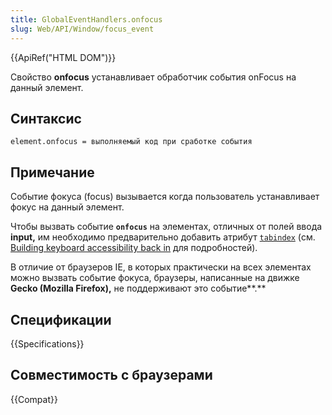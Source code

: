 ```yaml
---
title: GlobalEventHandlers.onfocus
slug: Web/API/Window/focus_event
---
```


{{ApiRef("HTML DOM")}}

Свойство **onfocus** устанавливает обработчик события onFocus на данный элемент.

## Синтаксис

```
element.onfocus = выполняемый код при сработке события
```

## Примечание

Событие фокуса (focus) вызывается когда пользователь устанавливает фокус на данный элемент.

Чтобы вызвать событие **`onfocus`** на элементах, отличных от полей ввода **input,** им необходимо предварительно добавить атрибут [`tabindex`](/ru/docs/Web/HTML/Global_attributes#tabindex) (см. [Building keyboard accessibility back in](/ru/docs/Learn/Accessibility/HTML#Building_keyboard_accessibility_back_in) для подробностей).

В отличие от браузеров IE, в которых практически на всех элементах можно вызвать событие фокуса, браузеры, написанные на движке **Gecko (Mozilla Firefox),** не поддерживают это событие**.**

## Спецификации

{{Specifications}}

## Совместимость с браузерами

{{Compat}}
